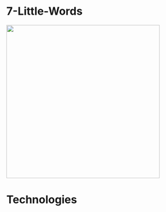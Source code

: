# 7-Little-Words

<img src="https://user-images.githubusercontent.com/71500020/148658646-8703a771-87e6-42a8-8e3d-a9377f94dd64.png" width="400" />


# Technologies
